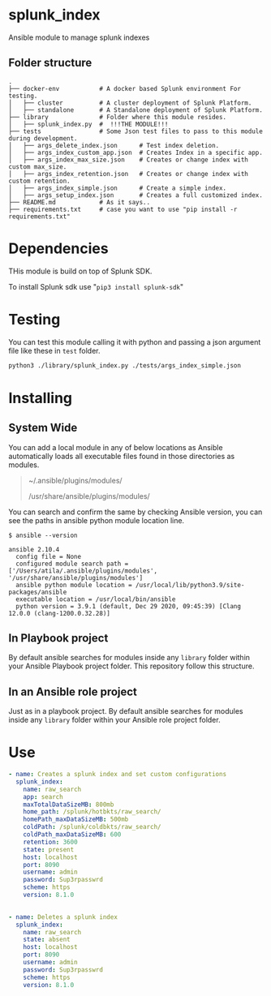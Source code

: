# splunk_index
Ansible module to manage splunk indexes

##  Folder structure

    .
    ├── docker-env           # A docker based Splunk environment For testing.
    │   ├── cluster          # A cluster deployment of Splunk Platform.
    │   ├── standalone       # A Standalone deployment of Splunk Platform.
    ├── library              # Folder where this module resides.
    │   ├── splunk_index.py  #  !!!THE MODULE!!! 
    ├── tests                # Some Json test files to pass to this module during development.
    │   ├── args_delete_index.json      # Test index deletion.
    │   ├── args_index_custom_app.json  # Creates Index in a specific app.
    │   ├── args_index_max_size.json    # Creates or change index with custom max_size.
    │   ├── args_index_retention.json   # Creates or change index with custom retention.
    │   ├── args_index_simple.json      # Create a simple index.
    │   ├── args_setup_index.json       # Creates a full customized index.
    ├── README.md            # As it says..
    ├── requirements.txt     # case you want to use "pip install -r requirements.txt"



# Dependencies
THis module is build on top of Splunk SDK.

To install Splunk sdk use "`pip3 install splunk-sdk`"

# Testing 

You can test this module calling it with python and passing a json argument file like these in `test` folder.

```bash
python3 ./library/splunk_index.py ./tests/args_index_simple.json
```

# Installing
## System Wide
You can add a local module in any of below locations as Ansible automatically loads all executable files found in those directories as modules.

> ~/.ansible/plugins/modules/
> 
> /usr/share/ansible/plugins/modules/

You can search and confirm the same by checking Ansible version, you can see the paths in ansible python module location line.

```shell
$ ansible --version

ansible 2.10.4
  config file = None
  configured module search path = ['/Users/atila/.ansible/plugins/modules', '/usr/share/ansible/plugins/modules']
  ansible python module location = /usr/local/lib/python3.9/site-packages/ansible
  executable location = /usr/local/bin/ansible
  python version = 3.9.1 (default, Dec 29 2020, 09:45:39) [Clang 12.0.0 (clang-1200.0.32.28)]
```

## In Playbook project
By default ansible searches for modules inside any `library` folder within your Ansible Playbook project folder.
This repository follow this structure.

## In an Ansible role project
Just as in a playbook project. By default ansible searches for modules inside any `library` folder within your Ansible role project folder.


# Use

```yaml
- name: Creates a splunk index and set custom configurations
  splunk_index:
    name: raw_search
    app: search
    maxTotalDataSizeMB: 800mb
    home_path: /splunk/hotbkts/raw_search/
    homePath_maxDataSizeMB: 500mb
    coldPath: /splunk/coldbkts/raw_search/
    coldPath_maxDataSizeMB: 600
    retention: 3600
    state: present
    host: localhost
    port: 8090
    username: admin
    password: Sup3rpasswrd
    scheme: https
    version: 8.1.0
    

- name: Deletes a splunk index
  splunk_index:
    name: raw_search
    state: absent
    host: localhost
    port: 8090
    username: admin
    password: Sup3rpasswrd
    scheme: https
    version: 8.1.0

```
